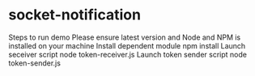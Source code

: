# socket-notification

Steps to run demo
Please ensure latest version and Node and NPM is installed on your machine
Install dependent module
npm install
Launch seceiver script
node token-receiver.js
Launch token sender script
node token-sender.js
